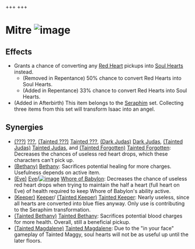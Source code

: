 +++
+++

 # Mitre ![image](/image/Mitre.png) 


Effects
---------


* Grants a chance of converting any [Red Heart](/wiki/Red_Heart "Red Heart") pickups into [Soul Hearts](/wiki/Soul_Heart "Soul Heart") instead.
	+ (Removed in Repentance) 50% chance to convert Red Hearts into Soul Hearts.
	+ (Added in Repentance) 33% chance to convert Red Hearts into Soul Hearts.
* (Added in Afterbirth) This item belongs to the [Seraphim](/wiki/Seraphim_(Transformation) "Seraphim (Transformation)") set. Collecting three items from this set will transform Isaac into an angel.


Synergies
-----------


* [(???)](/wiki/%3F%3F%3F_(Character) "???") [???](/wiki/%3F%3F%3F_(Character) "??? (Character)"),  [(Tainted ???)](/wiki/Tainted_%3F%3F%3F "Tainted ???") [Tainted ???](/wiki/Tainted_%3F%3F%3F "Tainted ???"),  [(Dark Judas)](/wiki/Dark_Judas "Dark Judas") [Dark Judas](/wiki/Dark_Judas "Dark Judas"),  [(Tainted Judas)](/wiki/Tainted_Judas "Tainted Judas") [Tainted Judas](/wiki/Tainted_Judas "Tainted Judas"), and  [(Tainted Forgotten)](/wiki/Tainted_Forgotten "Tainted Forgotten") [Tainted Forgotten](/wiki/Tainted_Forgotten "Tainted Forgotten"): Decreases the chances of useless red heart drops, which these characters can't pick up.
* [(Bethany)](/wiki/Bethany "Bethany") [Bethany](/wiki/Bethany "Bethany"): Sacrifices potential healing for more charges. Usefulness depends on active item.
* [(Eve)](/wiki/Eve "Eve") [Eve](/wiki/Eve "Eve")/[![image](/image/Whore_of_Babylon.png)](/wiki/Whore_of_Babylon "Whore of Babylon") [Whore of Babylon](/wiki/Whore_of_Babylon "Whore of Babylon"): Decreases the chance of useless red heart drops when trying to maintain the half a heart (full heart on Eve) of health required to keep Whore of Babylon's ability active.
* [(Keeper)](/wiki/Keeper "Keeper") [Keeper](/wiki/Keeper "Keeper")/ [(Tainted Keeper)](/wiki/Tainted_Keeper "Tainted Keeper") [Tainted Keeper](/wiki/Tainted_Keeper "Tainted Keeper"): Nearly useless, since all hearts are converted into blue flies anyway. Only use is contributing to the Seraphim transformation.
* [(Tainted Bethany)](/wiki/Tainted_Bethany "Tainted Bethany") [Tainted Bethany](/wiki/Tainted_Bethany "Tainted Bethany"): Sacrifices potential blood charges for more health. Overall, still a beneficial pickup.
* [(Tainted Magdalene)](/wiki/Tainted_Magdalene "Tainted Magdalene") [Tainted Magdalene](/wiki/Tainted_Magdalene "Tainted Magdalene"): Due to the "in your face" gameplay of Tainted Maggy, soul hearts will not be as useful up until the later floors.


